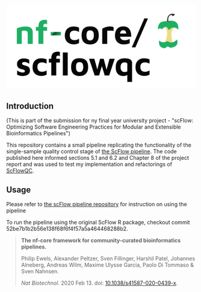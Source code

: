 <h1>
  <picture>
    <source media="(prefers-color-scheme: dark)" srcset="docs/images/nf-core-scflowqc_logo_dark.png">
    <img alt="nf-core/scflowqc" src="docs/images/nf-core-scflowqc_logo_light.png">
  </picture>
</h1>

## Introduction

(This is part of the submission for ny final year university project - "scFlow: Optimizing Software Engineering Practices for Modular and Extensible Bioinformatics Pipelines")

This repository contains a small pipeline replicating the functionality of the single-sample quality control stage of [the ScFlow pipeline](https://github.com/combiz/nf-core-scflow).
The code published here informed sections 5.1 and 6.2 and Chapter 8 of the project report and was used to test my implementation and refactorings of [ScFlowQC](https://github.com/WojtekSowinski/scflow-modules/tree/main/scflowqc).

## Usage

Please refer to [the scFlow pipeline repository](https://github.com/combiz/nf-core-scflow) for instruction on using the pipeline

To run the pipeline using the original ScFlow R package, checkout commit 52be7b1b2b56e138f68f6f4f57a5a464468288b2.

> **The nf-core framework for community-curated bioinformatics pipelines.**
>
> Philip Ewels, Alexander Peltzer, Sven Fillinger, Harshil Patel, Johannes Alneberg, Andreas Wilm, Maxime Ulysse Garcia, Paolo Di Tommaso & Sven Nahnsen.
>
> _Nat Biotechnol._ 2020 Feb 13. doi: [10.1038/s41587-020-0439-x](https://dx.doi.org/10.1038/s41587-020-0439-x).
